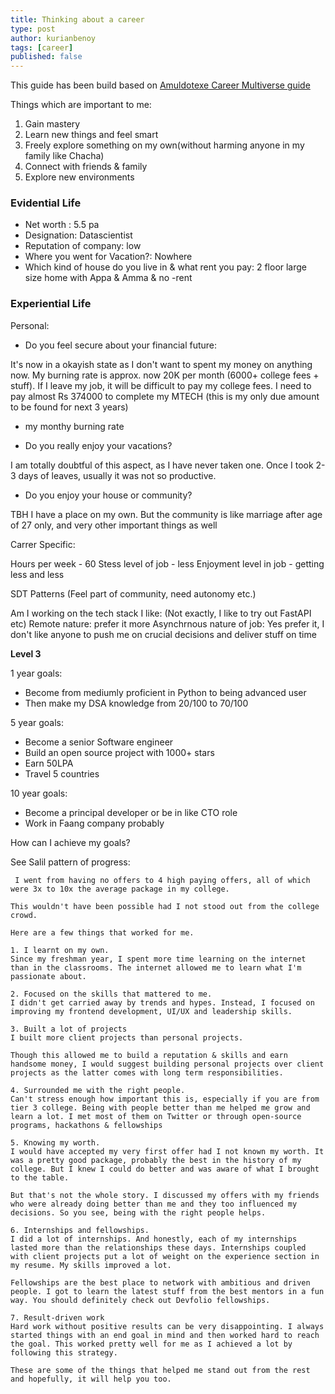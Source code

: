 ```yaml
---
title: Thinking about a career
type: post
author: kurianbenoy
tags: [career]
published: false
---
```


This guide has been build based on [Amuldotexe Career Multiverse guide](https://www.figma.com/file/vj04DNzGZknuWSJ2ILJbtp/amuldotexe-Career-Multiverse-Case-Study-20211027?node-id=0%3A1)


Things which are important to me:

1. Gain mastery
2. Learn new things and feel smart
3. Freely explore something on my own(without harming anyone in my family like Chacha)
4. Connect with friends & family
5. Explore new environments


### Evidential Life

- Net worth : 5.5 pa
- Designation: Datascientist
- Reputation of company: low
- Where you went for Vacation?: Nowhere
- Which kind of house do you live in & what rent you pay: 2 floor large size home with Appa & Amma & no -rent

### Experiential Life

Personal:

- Do you feel secure about your financial future: 

It's now in a okayish state as I don't want to spent my money on anything now. My burning rate is approx. now 20K per month (6000+ college fees + stuff).
If I leave my job, it will be difficult to pay my college fees. I need to pay almost Rs 374000 to complete my MTECH (this is my only due amount to be found for next 3 years)
+ my monthy burning rate

- Do you really enjoy your vacations?

I am totally doubtful of this aspect, as I have never taken one. Once I took 2-3 days of leaves, usually it was not so productive.

- Do you enjoy your house or community?

TBH I have a place on my own. But the community is like marriage after age of 27 only, and very other important things as well

Carrer Specific:

Hours per week - 60
Stess level of job - less
Enjoyment level in job - getting less and less

SDT Patterns (Feel part of community, need autonomy etc.)

Am I working on the tech stack I like: (Not exactly, I like to try out FastAPI etc)
Remote nature: prefer it more
Asynchrnous nature of job: Yes prefer it, I don't like anyone to push me on crucial decisions and deliver stuff on time

**Level 3**

1 year goals:

- Become from mediumly proficient in Python to being advanced user
- Then make my DSA knowledge from 20/100 to 70/100

5 year goals:

- Become a senior Software engineer
- Build an open source project with 1000+ stars
- Earn 50LPA
- Travel 5 countries

10 year goals:
- Become a principal developer or be in like CTO role
- Work in Faang company probably

How can I achieve my goals?





See Salil pattern of progress:

```
 I went from having no offers to 4 high paying offers, all of which were 3x to 10x the average package in my college.

This wouldn't have been possible had I not stood out from the college crowd.

Here are a few things that worked for me. 

1. I learnt on my own.
Since my freshman year, I spent more time learning on the internet than in the classrooms. The internet allowed me to learn what I'm passionate about. 

2. Focused on the skills that mattered to me.
I didn't get carried away by trends and hypes. Instead, I focused on improving my frontend development, UI/UX and leadership skills. 

3. Built a lot of projects
I built more client projects than personal projects.

Though this allowed me to build a reputation & skills and earn handsome money, I would suggest building personal projects over client projects as the latter comes with long term responsibilities. 

4. Surrounded me with the right people.
Can't stress enough how important this is, especially if you are from tier 3 college. Being with people better than me helped me grow and learn a lot. I met most of them on Twitter or through open-source programs, hackathons & fellowships 

5. Knowing my worth.
I would have accepted my very first offer had I not known my worth. It was a pretty good package, probably the best in the history of my college. But I knew I could do better and was aware of what I brought to the table. 

But that's not the whole story. I discussed my offers with my friends who were already doing better than me and they too influenced my decisions. So you see, being with the right people helps. 

6. Internships and fellowships.
I did a lot of internships. And honestly, each of my internships lasted more than the relationships these days. Internships coupled with client projects put a lot of weight on the experience section in my resume. My skills improved a lot. 

Fellowships are the best place to network with ambitious and driven people. I got to learn the latest stuff from the best mentors in a fun way. You should definitely check out Devfolio fellowships. 

7. Result-driven work
Hard work without positive results can be very disappointing. I always started things with an end goal in mind and then worked hard to reach the goal. This worked pretty well for me as I achieved a lot by following this strategy. 

These are some of the things that helped me stand out from the rest and hopefully, it will help you too.
```



